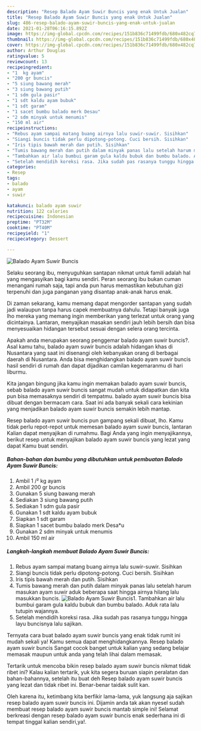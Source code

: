 ```yaml
---
description: "Resep Balado Ayam Suwir Buncis yang enak Untuk Jualan"
title: "Resep Balado Ayam Suwir Buncis yang enak Untuk Jualan"
slug: 486-resep-balado-ayam-suwir-buncis-yang-enak-untuk-jualan
date: 2021-01-28T06:16:15.892Z
image: https://img-global.cpcdn.com/recipes/151b836c71499fdb/680x482cq70/balado-ayam-suwir-buncis-foto-resep-utama.jpg
thumbnail: https://img-global.cpcdn.com/recipes/151b836c71499fdb/680x482cq70/balado-ayam-suwir-buncis-foto-resep-utama.jpg
cover: https://img-global.cpcdn.com/recipes/151b836c71499fdb/680x482cq70/balado-ayam-suwir-buncis-foto-resep-utama.jpg
author: Arthur Douglas
ratingvalue: 5
reviewcount: 13
recipeingredient:
- "1  kg ayam"
- "200 gr buncis"
- "5 siung bawang merah"
- "3 siung bawang putih"
- "1 sdm gula pasir"
- "1 sdt kaldu ayam bubuk"
- "1 sdt garam"
- "1 sacet bumbu balado merk Desau"
- "2 sdm minyak untuk menumis"
- "150 ml air"
recipeinstructions:
- "Rebus ayam sampai matang buang airnya lalu suwir-suwir. Sisihkan"
- "Siangi buncis tidak perlu dipotong-potong. Cuci bersih. Sisihkan"
- "Iris tipis bawah merah dan putih. Sisihkan"
- "Tumis bawang merah dan putih dalam minyak panas lalu setelah harum masukan ayam suwir aduk beberapa saat hingga airnya hilang lalu masukkan buncis."
- "Tambahkan air lalu bumbui garam gula kaldu bubuk dan bumbu balado. Aduk rata lalu tutupin wajannya."
- "Setelah mendidih koreksi rasa. Jika sudah pas rasanya tunggu hingga layu buncisnya lalu sajikan."
categories:
- Resep
tags:
- balado
- ayam
- suwir

katakunci: balado ayam suwir 
nutrition: 122 calories
recipecuisine: Indonesian
preptime: "PT32M"
cooktime: "PT40M"
recipeyield: "1"
recipecategory: Dessert

---
```



![Balado Ayam Suwir Buncis](https://img-global.cpcdn.com/recipes/151b836c71499fdb/680x482cq70/balado-ayam-suwir-buncis-foto-resep-utama.jpg)

Selaku seorang ibu, menyuguhkan santapan nikmat untuk famili adalah hal yang mengasyikan bagi kamu sendiri. Peran seorang ibu bukan cuman menangani rumah saja, tapi anda pun harus memastikan kebutuhan gizi terpenuhi dan juga panganan yang disantap anak-anak harus enak.

Di zaman  sekarang, kamu memang dapat mengorder santapan yang sudah jadi walaupun tanpa harus capek membuatnya dahulu. Tetapi banyak juga lho mereka yang memang ingin memberikan yang terlezat untuk orang yang dicintainya. Lantaran, menyajikan masakan sendiri jauh lebih bersih dan bisa menyesuaikan hidangan tersebut sesuai dengan selera orang tercinta. 



Apakah anda merupakan seorang penggemar balado ayam suwir buncis?. Asal kamu tahu, balado ayam suwir buncis adalah hidangan khas di Nusantara yang saat ini disenangi oleh kebanyakan orang di berbagai daerah di Nusantara. Anda bisa menghidangkan balado ayam suwir buncis hasil sendiri di rumah dan dapat dijadikan camilan kegemaranmu di hari liburmu.

Kita jangan bingung jika kamu ingin memakan balado ayam suwir buncis, sebab balado ayam suwir buncis sangat mudah untuk didapatkan dan kita pun bisa memasaknya sendiri di tempatmu. balado ayam suwir buncis bisa dibuat dengan bermacam cara. Saat ini ada banyak sekali cara kekinian yang menjadikan balado ayam suwir buncis semakin lebih mantap.

Resep balado ayam suwir buncis pun gampang sekali dibuat, lho. Kamu tidak perlu repot-repot untuk memesan balado ayam suwir buncis, lantaran Kalian dapat menyajikan di rumahmu. Bagi Anda yang ingin menyajikannya, berikut resep untuk menyajikan balado ayam suwir buncis yang lezat yang dapat Kamu buat sendiri.

<!--inarticleads1-->

##### Bahan-bahan dan bumbu yang dibutuhkan untuk pembuatan Balado Ayam Suwir Buncis:

1. Ambil 1 /² kg ayam
1. Ambil 200 gr buncis
1. Gunakan 5 siung bawang merah
1. Sediakan 3 siung bawang putih
1. Sediakan 1 sdm gula pasir
1. Gunakan 1 sdt kaldu ayam bubuk
1. Siapkan 1 sdt garam
1. Siapkan 1 sacet bumbu balado merk Desa*u
1. Gunakan 2 sdm minyak untuk menumis
1. Ambil 150 ml air




<!--inarticleads2-->

##### Langkah-langkah membuat Balado Ayam Suwir Buncis:

1. Rebus ayam sampai matang buang airnya lalu suwir-suwir. Sisihkan
1. Siangi buncis tidak perlu dipotong-potong. Cuci bersih. Sisihkan
1. Iris tipis bawah merah dan putih. Sisihkan
1. Tumis bawang merah dan putih dalam minyak panas lalu setelah harum masukan ayam suwir aduk beberapa saat hingga airnya hilang lalu masukkan buncis.
<img src="https://img-global.cpcdn.com/steps/02fb3ca80347a998/160x128cq70/balado-ayam-suwir-buncis-langkah-memasak-4-foto.jpg" alt="Balado Ayam Suwir Buncis">1. Tambahkan air lalu bumbui garam gula kaldu bubuk dan bumbu balado. Aduk rata lalu tutupin wajannya.
1. Setelah mendidih koreksi rasa. Jika sudah pas rasanya tunggu hingga layu buncisnya lalu sajikan.




Ternyata cara buat balado ayam suwir buncis yang enak tidak rumit ini mudah sekali ya! Kamu semua dapat menghidangkannya. Resep balado ayam suwir buncis Sangat cocok banget untuk kalian yang sedang belajar memasak maupun untuk anda yang telah lihai dalam memasak.

Tertarik untuk mencoba bikin resep balado ayam suwir buncis nikmat tidak ribet ini? Kalau kalian tertarik, yuk kita segera buruan siapin peralatan dan bahan-bahannya, setelah itu buat deh Resep balado ayam suwir buncis yang lezat dan tidak ribet ini. Benar-benar taidak sulit kan. 

Oleh karena itu, ketimbang kita berfikir lama-lama, yuk langsung aja sajikan resep balado ayam suwir buncis ini. Dijamin anda tak akan nyesel sudah membuat resep balado ayam suwir buncis mantab simple ini! Selamat berkreasi dengan resep balado ayam suwir buncis enak sederhana ini di tempat tinggal kalian sendiri,ya!.

